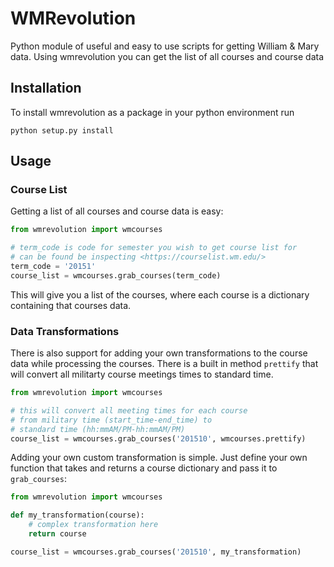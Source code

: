 # WMRevolution
Python module of useful and easy to use scripts for getting William & Mary data. Using wmrevolution you can get the list of all courses and course data 

## Installation
To install wmrevolution as a package in your python environment run 
```
python setup.py install
```

## Usage

### Course List
Getting a list of all courses and course data is easy:

```python
from wmrevolution import wmcourses

# term_code is code for semester you wish to get course list for
# can be found be inspecting <https://courselist.wm.edu/>
term_code = '20151'
course_list = wmcourses.grab_courses(term_code)
```

This will give you a list of the courses, where each course is a dictionary containing that courses data.

### Data Transformations
There is also support for adding your own transformations to the course data while processing the courses. There is a built in method ```prettify``` that will convert all militarty course meetings times to standard time.

```python
from wmrevolution import wmcourses

# this will convert all meeting times for each course
# from military time (start_time-end_time) to 
# standard time (hh:mmAM/PM-hh:mmAM/PM)
course_list = wmcourses.grab_courses('201510', wmcourses.prettify)
```

Adding your own custom transformation is simple. Just define your own function that takes and returns a course dictionary and pass it to ```grab_courses```:

```python
from wmrevolution import wmcourses

def my_transformation(course):
	# complex transformation here
	return course

course_list = wmcourses.grab_courses('201510', my_transformation)
```
